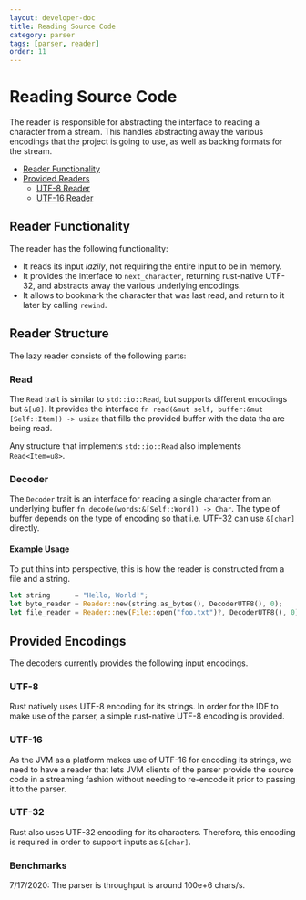 ```yaml
---
layout: developer-doc
title: Reading Source Code
category: parser
tags: [parser, reader]
order: 11
---
```


# Reading Source Code
The reader is responsible for abstracting the interface to reading a character
from a stream. This handles abstracting away the various encodings that the
project is going to use, as well as backing formats for the stream.

<!-- MarkdownTOC levels="2,3" autolink="true" -->

- [Reader Functionality](#reader-functionality)
- [Provided Readers](#provided-readers)
    - [UTF-8 Reader](#utf-8-reader)
    - [UTF-16 Reader](#utf-16-reader)

<!-- /MarkdownTOC -->

## Reader Functionality
The reader has the following functionality:

- It reads its input _lazily_, not requiring the entire input to be in
  memory.
- It provides the interface to `next_character`, returning rust-native
  UTF-32, and abstracts away the various underlying encodings.
- It allows to bookmark the character that was last read, and return to it
  later by calling `rewind`.
  
## Reader Structure

The lazy reader consists of the following parts:

### Read

The `Read` trait is similar to `std::io::Read`, but supports different
 encodings but `&[u8]`. It provides the interface 
 `fn read(&mut self, buffer:&mut [Self::Item]) -> usize` that fills the provided
 buffer with the data tha are being read.
 
Any structure that implements `std::io::Read` also implements `Read<Item=u8>`.

### Decoder

The `Decoder` trait is an interface for reading a single character from an 
underlying buffer `fn decode(words:&[Self::Word]) -> Char`. The type of buffer
depends on the type of encoding so that i.e. UTF-32 can use `&[char]` directly.

#### Example Usage  

To put thins into perspective, this is how the reader is constructed from a file
and a string.
```rust
let string      = "Hello, World!";
let byte_reader = Reader::new(string.as_bytes(), DecoderUTF8(), 0);
let file_reader = Reader::new(File::open("foo.txt")?, DecoderUTF8(), 0);
```


## Provided Encodings 
The decoders currently provides the following input encodings.

### UTF-8
Rust natively uses UTF-8 encoding for its strings. In order for the IDE to make
use of the parser, a simple rust-native UTF-8 encoding is provided.

### UTF-16
As the JVM as a platform makes use of UTF-16 for encoding its strings, we need
to have a reader that lets JVM clients of the parser provide the source
code in a streaming fashion without needing to re-encode it prior to passing it
to the parser. 

### UTF-32
Rust also uses UTF-32 encoding for its characters. Therefore, this encoding is
required in order to support inputs as `&[char]`. 

### Benchmarks

7/17/2020: The parser is throughput is around 100e+6 chars/s.